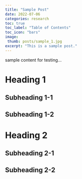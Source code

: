 ```yaml
---
title: "Sample Post"
date: 2022-07-06
categories: research
toc: true
toc_label: "Table of Contents"
toc_icon: "bars"
image: 
 thumb: posts/sample_1.jpg
excerpt: "This is a sample post."
---
```


sample content for testing...

# Heading 1
## Subheading 1-1
## Subheading 1-2

# Heading 2
## Subheading 2-1
## Subheading 2-2
